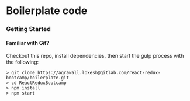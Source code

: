 # Boilerplate code

### Getting Started

#### Familiar with Git?
Checkout this repo, install dependencies, then start the gulp process with the following:

```
> git clone https://agrawall.lokesh@gitlab.com/react-redux-bootcamp/boilerplate.git
> cd ReactReduxBootcamp
> npm install
> npm start
```
